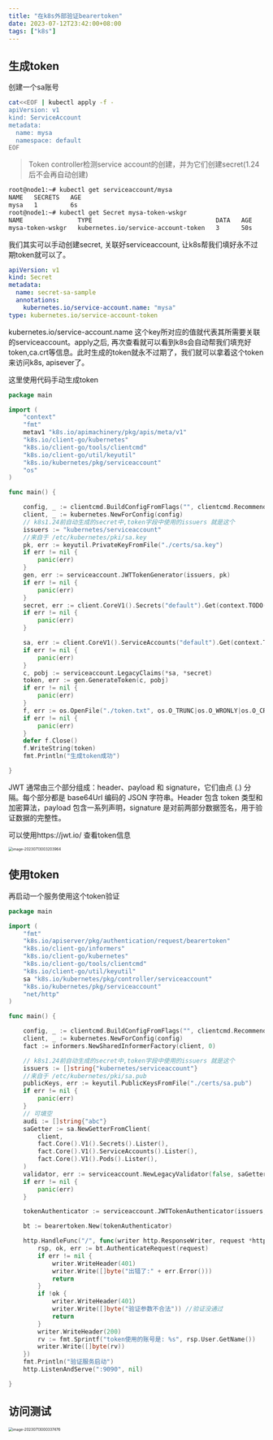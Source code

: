 ```yaml
---
title: "在k8s外部验证bearertoken"
date: 2023-07-12T23:42:00+08:00
tags: ["k8s"]
---
```


## 生成token

创建一个sa账号

```bash
cat<<EOF | kubectl apply -f -
apiVersion: v1
kind: ServiceAccount
metadata:
  name: mysa
  namespace: default
EOF
```

> Token controller检测service account的创建，并为它们创建secret(1.24后不会再自动创建)

```bash
root@node1:~# kubectl get serviceaccount/mysa
NAME   SECRETS   AGE
mysa   1         6s
root@node1:~# kubectl get Secret mysa-token-wskgr 
NAME               TYPE                                  DATA   AGE
mysa-token-wskgr   kubernetes.io/service-account-token   3      50s
```

我们其实可以手动创建secret, 关联好serviceaccount, 让k8s帮我们填好永不过期token就可以了。

```yaml
apiVersion: v1
kind: Secret
metadata:
  name: secret-sa-sample
  annotations:
    kubernetes.io/service-account.name: "mysa"
type: kubernetes.io/service-account-token
```

kubernetes.io/service-account.name 这个key所对应的值就代表其所需要关联的serviceaccount。apply之后, 再次查看就可以看到k8s会自动帮我们填充好token,ca.crt等信息。此时生成的token就永不过期了，我们就可以拿着这个token来访问k8s, apisever了。



这里使用代码手动生成token

```go
package main

import (
	"context"
	"fmt"
	metav1 "k8s.io/apimachinery/pkg/apis/meta/v1"
	"k8s.io/client-go/kubernetes"
	"k8s.io/client-go/tools/clientcmd"
	"k8s.io/client-go/util/keyutil"
	"k8s.io/kubernetes/pkg/serviceaccount"
	"os"
)

func main() {

	config, _ := clientcmd.BuildConfigFromFlags("", clientcmd.RecommendedHomeFile)
	client, _ := kubernetes.NewForConfig(config)
	// k8s1.24前自动生成的secret中,token字段中使用的issuers 就是这个
	issuers := "kubernetes/serviceaccount"
	//来自于 /etc/kubernetes/pki/sa.key
	pk, err := keyutil.PrivateKeyFromFile("./certs/sa.key")
	if err != nil {
		panic(err)
	}
	gen, err := serviceaccount.JWTTokenGenerator(issuers, pk)
	if err != nil {
		panic(err)
	}
	secret, err := client.CoreV1().Secrets("default").Get(context.TODO(), "mysa-token-wskgr", metav1.GetOptions{})
	if err != nil {
		panic(err)
	}

	sa, err := client.CoreV1().ServiceAccounts("default").Get(context.TODO(), "mysa", metav1.GetOptions{})
	if err != nil {
		panic(err)
	}
	c, pobj := serviceaccount.LegacyClaims(*sa, *secret)
	token, err := gen.GenerateToken(c, pobj)
	if err != nil {
		panic(err)
	}
	f, err := os.OpenFile("./token.txt", os.O_TRUNC|os.O_WRONLY|os.O_CREATE, os.ModePerm)
	if err != nil {
		panic(err)
	}
	defer f.Close()
	f.WriteString(token)
	fmt.Println("生成token成功")

}
```

JWT 通常由三个部分组成：header、payload 和 signature，它们由点 (.) 分隔。每个部分都是 base64Url 编码的 JSON 字符串。Header 包含 token 类型和加密算法，payload 包含一系列声明，signature 是对前两部分数据签名，用于验证数据的完整性。

可以使用https://jwt.io/ 查看token信息

<img src="http://inksnw.asuscomm.com:3001/blog/在k8s外部验证bearertoken_1181bba4e34083cb460bdb2ca83f3edf.png" alt="image-20230713003203964" style="zoom:50%;" />

## 使用token

再启动一个服务使用这个token验证

```go
package main

import (
	"fmt"
	"k8s.io/apiserver/pkg/authentication/request/bearertoken"
	"k8s.io/client-go/informers"
	"k8s.io/client-go/kubernetes"
	"k8s.io/client-go/tools/clientcmd"
	"k8s.io/client-go/util/keyutil"
	sa "k8s.io/kubernetes/pkg/controller/serviceaccount"
	"k8s.io/kubernetes/pkg/serviceaccount"
	"net/http"
)

func main() {

	config, _ := clientcmd.BuildConfigFromFlags("", clientcmd.RecommendedHomeFile)
	client, _ := kubernetes.NewForConfig(config)
	fact := informers.NewSharedInformerFactory(client, 0)

	// k8s1.24前自动生成的secret中,token字段中使用的issuers 就是这个
	issuers := []string{"kubernetes/serviceaccount"}
	//来自于 /etc/kubernetes/pki/sa.pub
	publicKeys, err := keyutil.PublicKeysFromFile("./certs/sa.pub")
	if err != nil {
		panic(err)
	}
	// 可填空
	audi := []string{"abc"}
	saGetter := sa.NewGetterFromClient(
		client,
		fact.Core().V1().Secrets().Lister(),
		fact.Core().V1().ServiceAccounts().Lister(),
		fact.Core().V1().Pods().Lister(),
	)
	validator, err := serviceaccount.NewLegacyValidator(false, saGetter, client.CoreV1())
	if err != nil {
		panic(err)
	}

	tokenAuthenticator := serviceaccount.JWTTokenAuthenticator(issuers, publicKeys, audi, validator)

	bt := bearertoken.New(tokenAuthenticator)

	http.HandleFunc("/", func(writer http.ResponseWriter, request *http.Request) {
		rsp, ok, err := bt.AuthenticateRequest(request)
		if err != nil {
			writer.WriteHeader(401)
			writer.Write([]byte("出错了:" + err.Error()))
			return
		}
		if !ok {
			writer.WriteHeader(401)
			writer.Write([]byte("验证参数不合法")) //验证没通过
			return
		}
		writer.WriteHeader(200)
		rv := fmt.Sprintf("token使用的账号是: %s", rsp.User.GetName())
		writer.Write([]byte(rv))
	})
	fmt.Println("验证服务启动")
	http.ListenAndServe(":9090", nil)

}
```



## 访问测试

<img src="http://inksnw.asuscomm.com:3001/blog/在k8s外部验证bearertoken_8f74306191085e6a05e64be98e760823.png" alt="image-20230713000337476" style="zoom: 50%;" />
